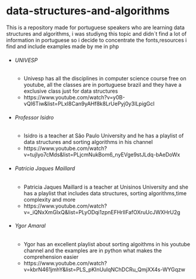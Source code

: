 # data-structures-and-algorithms
This is a repository made for portuguese speakers who are learning data structures and algorithms,
i was studiyng this topic and didn´t find a lot of information in portuguese 
so i decide to concentrate the fonts,resources i find and include examples made by me in php

<ul>
  <li><h6>UNIVESP</h6></li>
  <ul>
    <li>Univesp has all the disciplines in computer science course free on youtube,
    all the classes are in portuguese brazil and they have a exclusive class just for data structures</li>
    <li>https://www.youtube.com/watch?v=y0B-vQI6Tiw&list=PLxI8Can9yAHf8k8LrUePyj0y3lLpigGcl</li>
  </ul>
  
  <li><h6>Professor Isidro</h6></li>
  <ul>
    <li>Isidro is a teacher at São Paulo University and he has a playlist of data structures and sorting algorithms in his channel</li>
    <li>https://www.youtube.com/watch?v=tujIyo7cMds&list=PLjcmNukBom6_nyEVge9stJLdq-bAeDoWx</li>
  </ul>
  
  <li><h6>Patricia Jaques Maillard</h6></li>
  <ul>
    <li>Patricia Jaques Maillard is a teacher at Unisinos University and she has a playlist that includes data structures, sorting algorithms,time complexity and more</li>
    <li>https://www.youtube.com/watch?v=_iQNxXmGIxQ&list=PLyODqi1zpnEFHrIlFafOXruUcJWXHrU2g</li>
  </ul>
  
  <li><h6>Ygor Amaral</h6></li>
  <ul>
    <li>Ygor has an excellent playlist about sorting algoithms in his youtube channel and the examples are in python what makes the comprehension easier</li>
    <li>https://www.youtube.com/watch?v=kbrN461jmhY&list=PLS_pKInUulqNChDCRu_QmjXX4s-WYGqzw</li>
  </ul>
</ul>
